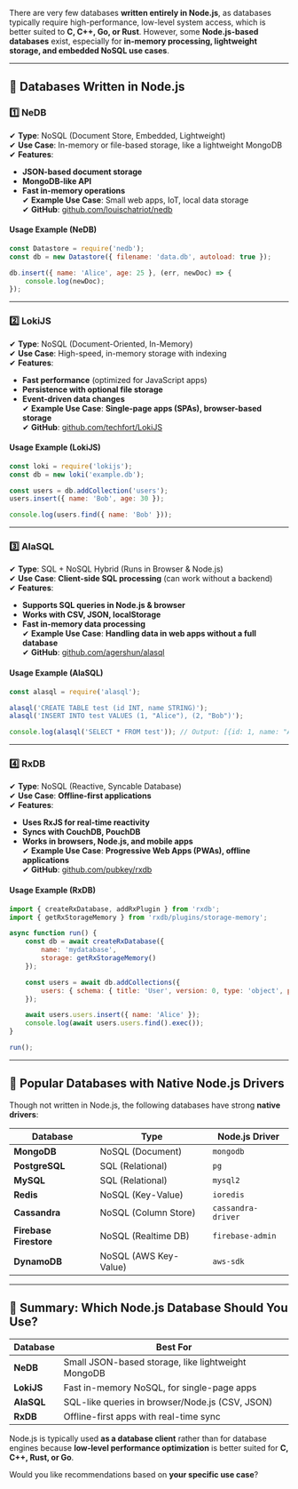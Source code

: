 There are very few databases **written entirely in Node.js**, as databases typically require high-performance, low-level system access, which is better suited to **C, C++, Go, or Rust**. However, some **Node.js-based databases** exist, especially for **in-memory processing, lightweight storage, and embedded NoSQL use cases**.

---

## **🔹 Databases Written in Node.js**
### **1️⃣ NeDB**  
✔ **Type**: NoSQL (Document Store, Embedded, Lightweight)  
✔ **Use Case**: In-memory or file-based storage, like a lightweight MongoDB  
✔ **Features**:  
   - **JSON-based document storage**  
   - **MongoDB-like API**  
   - **Fast in-memory operations**  
✔ **Example Use Case**: Small web apps, IoT, local data storage  
✔ **GitHub**: [github.com/louischatriot/nedb](https://github.com/louischatriot/nedb)  

#### **Usage Example (NeDB)**
```javascript
const Datastore = require('nedb');
const db = new Datastore({ filename: 'data.db', autoload: true });

db.insert({ name: 'Alice', age: 25 }, (err, newDoc) => {
    console.log(newDoc);
});
```

---

### **2️⃣ LokiJS**  
✔ **Type**: NoSQL (Document-Oriented, In-Memory)  
✔ **Use Case**: High-speed, in-memory storage with indexing  
✔ **Features**:  
   - **Fast performance** (optimized for JavaScript apps)  
   - **Persistence with optional file storage**  
   - **Event-driven data changes**  
✔ **Example Use Case**: **Single-page apps (SPAs), browser-based storage**  
✔ **GitHub**: [github.com/techfort/LokiJS](https://github.com/techfort/LokiJS)  

#### **Usage Example (LokiJS)**
```javascript
const loki = require('lokijs');
const db = new loki('example.db');

const users = db.addCollection('users');
users.insert({ name: 'Bob', age: 30 });

console.log(users.find({ name: 'Bob' }));
```

---

### **3️⃣ AlaSQL**  
✔ **Type**: SQL + NoSQL Hybrid (Runs in Browser & Node.js)  
✔ **Use Case**: **Client-side SQL processing** (can work without a backend)  
✔ **Features**:  
   - **Supports SQL queries in Node.js & browser**  
   - **Works with CSV, JSON, localStorage**  
   - **Fast in-memory data processing**  
✔ **Example Use Case**: **Handling data in web apps without a full database**  
✔ **GitHub**: [github.com/agershun/alasql](https://github.com/agershun/alasql)  

#### **Usage Example (AlaSQL)**
```javascript
const alasql = require('alasql');

alasql('CREATE TABLE test (id INT, name STRING)');
alasql('INSERT INTO test VALUES (1, "Alice"), (2, "Bob")');

console.log(alasql('SELECT * FROM test')); // Output: [{id: 1, name: "Alice"}, {id: 2, name: "Bob"}]
```

---

### **4️⃣ RxDB**  
✔ **Type**: NoSQL (Reactive, Syncable Database)  
✔ **Use Case**: **Offline-first applications**  
✔ **Features**:  
   - **Uses RxJS for real-time reactivity**  
   - **Syncs with CouchDB, PouchDB**  
   - **Works in browsers, Node.js, and mobile apps**  
✔ **Example Use Case**: **Progressive Web Apps (PWAs), offline applications**  
✔ **GitHub**: [github.com/pubkey/rxdb](https://github.com/pubkey/rxdb)  

#### **Usage Example (RxDB)**
```javascript
import { createRxDatabase, addRxPlugin } from 'rxdb';
import { getRxStorageMemory } from 'rxdb/plugins/storage-memory';

async function run() {
    const db = await createRxDatabase({
        name: 'mydatabase',
        storage: getRxStorageMemory()
    });

    const users = await db.addCollections({
        users: { schema: { title: 'User', version: 0, type: 'object', properties: { name: { type: 'string' } } } }
    });

    await users.users.insert({ name: 'Alice' });
    console.log(await users.users.find().exec());
}

run();
```

---

## **🔹 Popular Databases with Native Node.js Drivers**
Though not written in Node.js, the following databases have strong **native drivers**:

| **Database** | **Type** | **Node.js Driver** |
|-------------|---------|------------------|
| **MongoDB** | NoSQL (Document) | `mongodb` |
| **PostgreSQL** | SQL (Relational) | `pg` |
| **MySQL** | SQL (Relational) | `mysql2` |
| **Redis** | NoSQL (Key-Value) | `ioredis` |
| **Cassandra** | NoSQL (Column Store) | `cassandra-driver` |
| **Firebase Firestore** | NoSQL (Realtime DB) | `firebase-admin` |
| **DynamoDB** | NoSQL (AWS Key-Value) | `aws-sdk` |

---

## **🚀 Summary: Which Node.js Database Should You Use?**
| **Database** | **Best For** |
|-------------|-------------|
| **NeDB** | Small JSON-based storage, like lightweight MongoDB |
| **LokiJS** | Fast in-memory NoSQL, for single-page apps |
| **AlaSQL** | SQL-like queries in browser/Node.js (CSV, JSON) |
| **RxDB** | Offline-first apps with real-time sync |

Node.js is typically used **as a database client** rather than for database engines because **low-level performance optimization** is better suited for **C, C++, Rust, or Go**.

Would you like recommendations based on **your specific use case**?